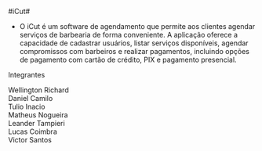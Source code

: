 #iCut#


- O iCut é um software de agendamento que permite aos clientes agendar serviços de barbearia de forma conveniente. A aplicação oferece a capacidade de cadastrar usuários, listar serviços disponíveis, agendar compromissos com barbeiros e realizar pagamentos, incluindo opções de pagamento com cartão de crédito, PIX e pagamento presencial.

Integrantes 


Wellington Richard <br /> Daniel Camilo <br /> Tulio Inacio <br /> Matheus Nogueira <br /> Leander Tampieri <br /> Lucas Coimbra <br /> Victor Santos


